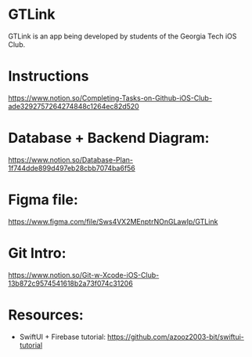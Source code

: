 # GTLink

GTLink is an app being developed by students of the Georgia Tech iOS Club.

# Instructions

https://www.notion.so/Completing-Tasks-on-Github-iOS-Club-ade3292757264274848c1264ec82d520

# Database + Backend Diagram: 

https://www.notion.so/Database-Plan-1f744dde899d497eb28cbb7074ba6f56

# Figma file: 

https://www.figma.com/file/Sws4VX2MEnptrNOnGLawIp/GTLink

# Git Intro: 

https://www.notion.so/Git-w-Xcode-iOS-Club-13b872c9574541618b2a73f074c31206


# Resources:

- SwiftUI + Firebase tutorial: https://github.com/azooz2003-bit/swiftui-tutorial
